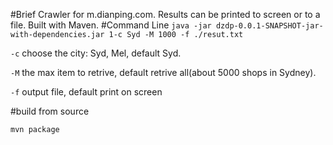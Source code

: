 #Brief
Crawler for m.dianping.com. Results can be printed to screen or to a file. Built with Maven.
#Command Line
`java -jar dzdp-0.0.1-SNAPSHOT-jar-with-dependencies.jar 1-c Syd -M 1000 -f ./resut.txt`

`-c` choose the city: Syd, Mel, default Syd.

`-M` the max item to retrive, default retrive all(about 5000 shops in Sydney).

`-f` output file, default print on screen

#build from source

`mvn package`